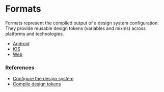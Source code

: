 # Formats

Formats represent the compiled output of a design system configuration. They provide reusable design
tokens (variables and mixins) across platforms and technologies.

- [Android](./android/README.md)
- [iOS](./ios/README.md)
- [Web](./web/README.md)

### References

- [Configure the design system](../config/README.md)
- [Compile design tokens](../compile-tokens.md)
